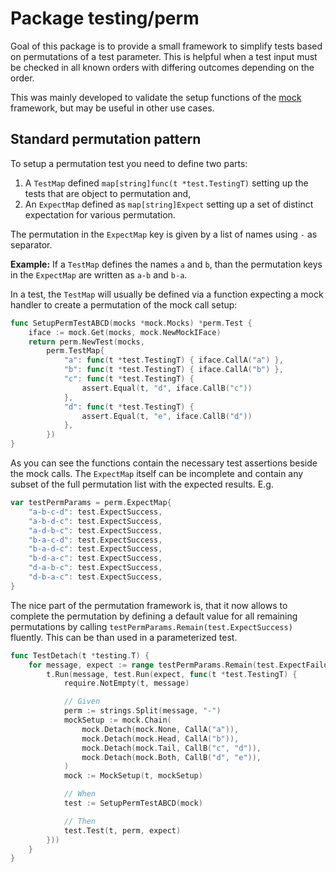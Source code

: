 # Package testing/perm

Goal of this package is to provide a small framework to simplify tests based
on permutations of a test parameter. This is helpful when a test input must be
checked in all known orders with differing outcomes depending on the order.

This was mainly developed to validate the setup functions of the [mock](../mock)
framework, but may be useful in other use cases.


## Standard permutation pattern

To setup a permutation test you need to define two parts:

1. A `TestMap` defined `map[string]func(t *test.TestingT)` setting up the
   tests that are object to permutation and,
2. An `ExpectMap` defined as `map[string]Expect` setting up a set of distinct
   expectation for various permutation.

The permutation in the `ExpectMap` key is given by a list of names using `-`
as separator.

**Example:** If a `TestMap` defines the names `a` and `b`, than the permutation
keys in the `ExpectMap` are written as `a-b` and `b-a`.

In a test, the `TestMap` will usually be defined via a function expecting a
mock handler to create a permutation of the mock call setup:

```go
func SetupPermTestABCD(mocks *mock.Mocks) *perm.Test {
    iface := mock.Get(mocks, mock.NewMockIFace)
    return perm.NewTest(mocks,
        perm.TestMap{
            "a": func(t *test.TestingT) { iface.CallA("a") },
            "b": func(t *test.TestingT) { iface.CallA("b") },
            "c": func(t *test.TestingT) {
                assert.Equal(t, "d", iface.CallB("c"))
            },
            "d": func(t *test.TestingT) {
                assert.Equal(t, "e", iface.CallB("d"))
            },
        })
}
```

As you can see the functions contain the necessary test assertions beside the
mock calls. The `ExpectMap` itself can be incomplete and contain any subset of
the full permutation list with the expected results. E.g.

```go
var testPermParams = perm.ExpectMap{
    "a-b-c-d": test.ExpectSuccess,
    "a-b-d-c": test.ExpectSuccess,
    "a-d-b-c": test.ExpectSuccess,
    "b-a-c-d": test.ExpectSuccess,
    "b-a-d-c": test.ExpectSuccess,
    "b-d-a-c": test.ExpectSuccess,
    "d-a-b-c": test.ExpectSuccess,
    "d-b-a-c": test.ExpectSuccess,
}
```

The nice part of the permutation framework is, that it now allows to complete
the permutation by defining a default value for all remaining permutations by
calling `testPermParams.Remain(test.ExpectSuccess)` fluently. This can be than
used in a parameterized test.

```go
func TestDetach(t *testing.T) {
    for message, expect := range testPermParams.Remain(test.ExpectFailure) {
        t.Run(message, test.Run(expect, func(t *test.TestingT) {
            require.NotEmpty(t, message)

            // Given
            perm := strings.Split(message, "-")
            mockSetup := mock.Chain(
                mock.Detach(mock.None, CallA("a")),
                mock.Detach(mock.Head, CallA("b")),
                mock.Detach(mock.Tail, CallB("c", "d")),
                mock.Detach(mock.Both, CallB("d", "e")),
            )
            mock := MockSetup(t, mockSetup)

            // When
            test := SetupPermTestABCD(mock)

            // Then
            test.Test(t, perm, expect)
        }))
    }
}
```
